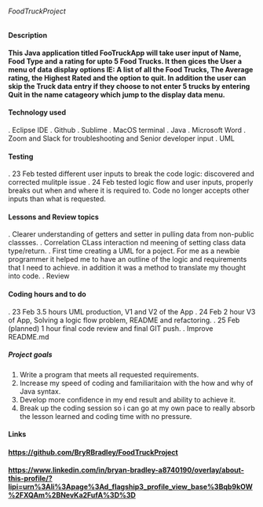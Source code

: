 ###### FoodTruckProject


#### Description
**This Java application titled FooTruckApp will take user input of Name, Food Type and a rating for upto 5 Food Trucks. It then gices the User a menu of data display options IE: A list of all the Food Trucks, The Average rating, the Highest Rated and the option to quit. In addition the user can skip the Truck data entry if they choose to not enter 5 trucks by entering Quit in the name catageory which jump to the display data menu.**

#### Technology used
. Eclipse IDE
. Github
. Sublime 
. MacOS terminal
. Java 
. Microsoft Word 
. Zoom and Slack for troubleshooting and Senior developer input
. UML 

#### Testing 	
. 23 Feb tested different user inputs to break the code logic: discovered and corrected mulitple issue 
. 24 Feb tested logic flow and user inputs, properly breaks out when and where it is required to. 
Code no longer accepts other inputs than what is requested. 

#### Lessons and Review topics
. Clearer understanding of getters and setter in pulling data from non-public classses.
. Correlation CLass interaction nd meening of setting class data type/return.
. First time creating a UML for a poject. For me as a newbie programmer it helped me to have
  an outline of the logic and requirements that  I need to achieve. in addition it was a method to translate my thought into code. 
. Review 

#### Coding hours and to do
. 23 Feb 3.5 hours UML production, V1 and V2 of the App
. 24 Feb 2 hour V3 of App, Solving a logic flow problem, README and refactoring.
. 25 Feb (planned) 1 hour final code review and final GIT push. 
. Improve README.md

##### Project goals
1. Write a program that meets all requested requirements.
 2. Increase my speed of coding and familiaritaion with the how and why of Java syntax.
 3. Develop more confidence in my end result and ability to achieve it.
 4. Break up the coding session so i can go at my own pace to really absorb the lesson learned and coding time with no pressure. 

#### Links 

#### https://github.com/BryRBradley/FoodTruckProject

#### https://www.linkedin.com/in/bryan-bradley-a8740190/overlay/about-this-profile/?lipi=urn%3Ali%3Apage%3Ad_flagship3_profile_view_base%3Bqb9kOW%2FXQAm%2BNevKa2FufA%3D%3D